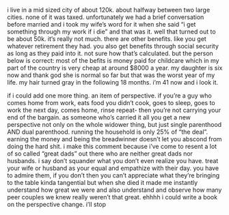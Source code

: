  i live in a mid sized city of about 120k.  about halfway between two large cities.     none of it was taxed.   unfortunately we had a brief conversation before married and i took my wife’s word for it when she said “i get something through my work if i die” and that was it.   well that turned out to be about 50k.    it’s really not much.   there are other benefits.   like you get whatever retirement they had.   you also get benefits through social security as long as they paid into it.   not sure how that’s calculated.    but the person below is correct:  most of the befits is money paid for childcare which in my part of the country is very cheap at around $8000 a year.     my daughter is six now and thank god she is normal so far but that was the worst year of my life.    my hair turned gray in the following 18 months.    i’m 41 now and i look it. 

if i could add one more thing.  an item of perspective.    if you’re a guy who comes home from work, eats food you didn’t cook, goes to sleep, goes to work the next day, comes home, rinse repeat-   then you’re not carrying your end of the bargain.    as someone who’s carried it all you get a new perspective not only on the whole widower thing, but just single parenthood AND dual parenthood.    running the household is only 25% of “the deal”.  earning the money and being the breadwinner doesn’t let you abscond from doing the hard shit.      i make this comment because i’ve come to resent a lot of so called “great dads” out there who are neither great dads nor husbands.       i say don’t squander what you don’t even realize you have.   treat your wife or husband as your equal and empathize with their day.    you have to admire them, if you don’t then you can’t appreciate what they’re bringing to the table     kinda tangential but when she died it made me instantly understand how great we were and also understand and observe how many peer couples we knew really weren’t that great.         ehhhh i could write a book on the perspective change.     i’ll stop 